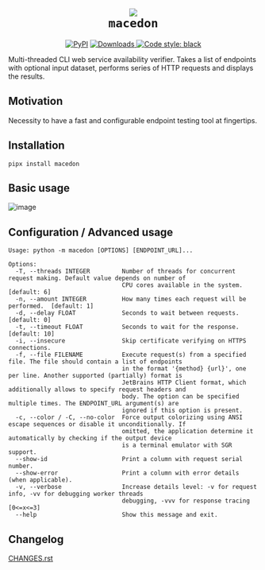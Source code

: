 <h1 align="center">
  <img src="https://user-images.githubusercontent.com/50381946/211150260-a91aa0c7-f79b-459c-8a37-a92da96a86a2.png">
  <br>
  <code>macedon</code>
  <br>
</h1>

<p align="center">
    <a href="https://pypi.org/project/macedon/"><img alt="PyPI" src="https://img.shields.io/pypi/v/macedon"></a>
    <a href="https://pepy.tech/project/macedon/">
      <img alt="Downloads" src="https://pepy.tech/badge/macedon">
    </a>
    <a href="https://github.com/psf/black">
        <img src="https://img.shields.io/badge/code%20style-black-000000.svg" alt="Code style: black">
    </a>
</p>

Multi-threaded CLI web service availability verifier. Takes a list of endpoints with optional input dataset, performs series of HTTP requests and displays the results.

## Motivation

Necessity to have a fast and configurable endpoint testing tool at fingertips.

## Installation

    pipx install macedon

## Basic usage

![image](https://user-images.githubusercontent.com/50381946/211187585-2e932cde-f8f6-4d91-9769-962b6efdfe07.png)

## Configuration / Advanced usage

    Usage: python -m macedon [OPTIONS] [ENDPOINT_URL]...
    
    Options:
      -T, --threads INTEGER         Number of threads for concurrent request making. Default value depends on number of
                                    CPU cores available in the system.  [default: 6]
      -n, --amount INTEGER          How many times each request will be performed.  [default: 1]
      -d, --delay FLOAT             Seconds to wait between requests.  [default: 0]
      -t, --timeout FLOAT           Seconds to wait for the response.  [default: 10]
      -i, --insecure                Skip certificate verifying on HTTPS connections.
      -f, --file FILENAME           Execute request(s) from a specified file. The file should contain a list of endpoints
                                    in the format '{method} {url}', one per line. Another supported (partially) format is
                                    JetBrains HTTP Client format, which additionally allows to specify request headers and
                                    body. The option can be specified multiple times. The ENDPOINT_URL argument(s) are
                                    ignored if this option is present.
      -c, --color / -C, --no-color  Force output colorizing using ANSI escape sequences or disable it unconditionally. If
                                    omitted, the application determine it automatically by checking if the output device
                                    is a terminal emulator with SGR support.
      --show-id                     Print a column with request serial number.
      --show-error                  Print a column with error details (when applicable).
      -v, --verbose                 Increase details level: -v for request info, -vv for debugging worker threads
                                    debugging, -vvv for response tracing  [0<=x<=3]
      --help                        Show this message and exit.


## Changelog

[CHANGES.rst](CHANGES.rst)
